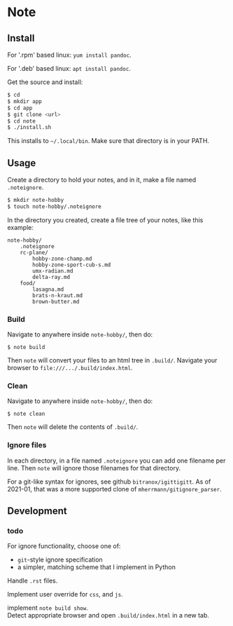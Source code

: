 # Note

## Install

For '.rpm' based linux:  `yum install pandoc`.

For '.deb' based linux:  `apt install pandoc`.

Get the source and install:
```bash
$ cd
$ mkdir app
$ cd app
$ git clone <url>
$ cd note
$ ./install.sh
```
This installs to `~/.local/bin`.  Make sure that directory is in your PATH.


## Usage

Create a directory to hold your notes, and in it, make a file named `.noteignore`.
```bash
$ mkdir note-hobby
$ touch note-hobby/.noteignore
```

In the directory you created, create a file tree of your notes, like this example:
```
note-hobby/
    .noteignore
    rc-plane/
        hobby-zone-champ.md
        hobby-zone-sport-cub-s.md
        umx-radian.md
        delta-ray.md
    food/
        lasagna.md
        brats-n-kraut.md
        brown-butter.md
```

### Build

Navigate to anywhere inside `note-hobby/`, then do:
```
$ note build
```
Then `note` will convert your files to an html tree in `.build/`.
Navigate your browser to `file:///.../.build/index.html`.


### Clean

Navigate to anywhere inside `note-hobby/`, then do:
```
$ note clean
```
Then `note` will delete the contents of `.build/`.


### Ignore files

In each directory, in a file named `.noteignore` you can add one filename per line.
Then `note` will ignore those filenames for that directory.

For a git-like syntax for ignores, see github `bitranox/igittigitt`.  As of 2021-01, that was a more supported clone of `mherrmann/gitignore_parser`.


## Development

### todo

For ignore functionality, choose one of:

- `git`-style ignore specification
- a simpler, matching scheme that I implement in Python

Handle `.rst` files.

Implement user override for `css`, and `js`.

implement `note build show`.  
Detect appropriate browser and open `.build/index.html` in a new tab.